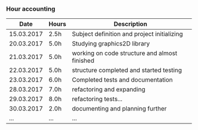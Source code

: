 ### Hour accounting
Date | Hours | Description
--------------- | ----- | ------
15.03.2017 | 2.5h | Subject definition and project initializing
20.03.2017 | 5.0h | Studying graphics2D library
21.03.2017 | 5.0h | working on code structure and almost finished
22.03.2017 | 5.0h | structure completed and started testing
23.03.2017 | 6.0h | Completed tests and documentation
28.03.2017 | 7.0h | refactoring and expanding
29.03.2017 | 8.0h | refactoring tests...
30.03.2017 | 2.0h | documenting and planning further
... | ... | ...

